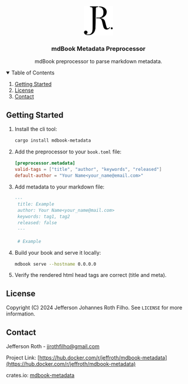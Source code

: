 <!-- PROJECT LOGO -->
<br />
<p align="center">
  <a href="https://github.com/jeffersonroth">
    <img src="https://raw.githubusercontent.com/jeffersonroth/common-assets/main/assets/images/logo.svg" alt="Logo" width="80" height="80">
  </a>

  <h3 align="center">mdBook Metadata Preprocessor</h3>

  <p align="center">
    mdBook preprocessor to parse markdown metadata.
  </p>
</p>

<!-- TABLE OF CONTENTS -->
<details open="open">
  <summary>Table of Contents</summary>
  <ol>
    <li><a href="#getting-started">Getting Started</a></li>
    <li><a href="#license">License</a></li>
    <li><a href="#contact">Contact</a></li>
  </ol>
</details>

<!-- GETTING STARTED -->

## Getting Started

1. Install the cli tool:

   ```sh
   cargo install mdbook-metadata
   ```

2. Add the preprocessor to your `book.toml` file:

   ```toml
   [preprocessor.metadata]
   valid-tags = ["title", "author", "keywords", "released"]
   default-author = "Your Name<your_name@email.com>"
   ```

3. Add metadata to your markdown file:

   ```markdown
   ---
    title: Example
    author: Your Name<your_name@mail.com>
    keywords: tag1, tag2
    released: false
    ---

    # Example
   ```

4. Build your book and serve it locally:

   ```sh
   mdbook serve --hostname 0.0.0.0
   ```

5. Verify the rendered html head tags are correct (title and meta).

<!-- LICENSE -->

## License

Copyright (C) 2024 Jefferson Johannes Roth Filho. See `LICENSE` for more information.

<!-- CONTACT -->

## Contact

Jefferson Roth - <jjrothfilho@gmail.com>

Project Link: [https://hub.docker.com/r/jeffroth/mdbook-metadata](https://hub.docker.com/r/jeffroth/mdbook-metadata)

crates.io: [mdbook-metadata](https://crates.io/crates/mdbook-metadata)
